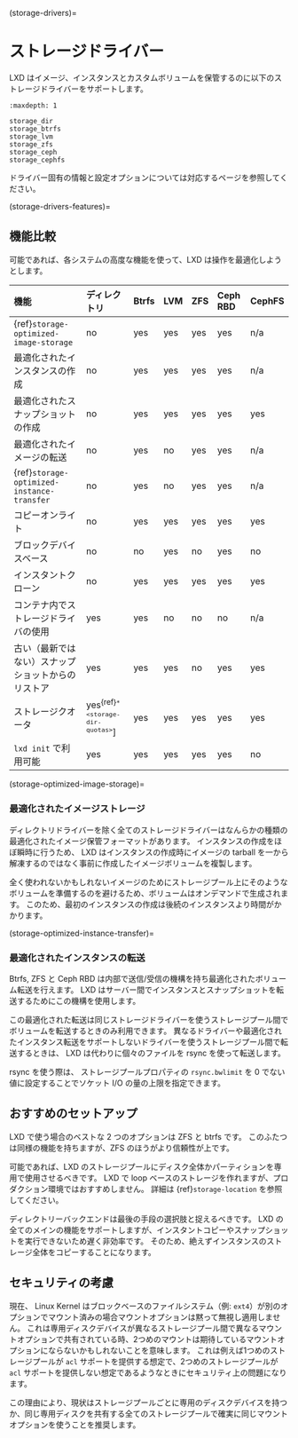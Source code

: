 (storage-drivers)=
# ストレージドライバー

LXD はイメージ、インスタンスとカスタムボリュームを保管するのに以下のストレージドライバーをサポートします。

```{toctree}
:maxdepth: 1

storage_dir
storage_btrfs
storage_lvm
storage_zfs
storage_ceph
storage_cephfs
```

ドライバー固有の情報と設定オプションについては対応するページを参照してください。

(storage-drivers-features)=
## 機能比較
可能であれば、各システムの高度な機能を使って、LXD は操作を最適化しようとします。

機能                                               | ディレクトリ                                 | Btrfs | LVM  | ZFS  | Ceph RBD | CephFS
:---                                               | :---                                         | :---  | :--- | :--- | :---     | :---
{ref}`storage-optimized-image-storage`             | no                                           | yes   | yes  | yes  | yes      | n/a
最適化されたインスタンスの作成                     | no                                           | yes   | yes  | yes  | yes      | n/a
最適化されたスナップショットの作成                 | no                                           | yes   | yes  | yes  | yes      | yes
最適化されたイメージの転送                         | no                                           | yes   | no   | yes  | yes      | n/a
{ref}`storage-optimized-instance-transfer`         | no                                           | yes   | no   | yes  | yes      | n/a
コピーオンライト                                   | no                                           | yes   | yes  | yes  | yes      | yes
ブロックデバイスベース                             | no                                           | no    | yes  | no   | yes      | no
インスタントクローン                               | no                                           | yes   | yes  | yes  | yes      | yes
コンテナ内でストレージドライバの使用               | yes                                          | yes   | no   | no   | no       | n/a
古い（最新ではない）スナップショットからのリストア | yes                                          | yes   | yes  | no   | yes      | yes
ストレージクオータ                                 | yes<sup>{ref}`* <storage-dir-quotas>`</sup>] | yes   | yes  | yes  | yes      | yes
`lxd init` で利用可能                              | yes                                          | yes   | yes  | yes  | yes      | no

(storage-optimized-image-storage)=
### 最適化されたイメージストレージ

ディレクトリドライバーを除く全てのストレージドライバーはなんらかの種類の最適化されたイメージ保管フォーマットがあります。
インスタンスの作成をほぼ瞬時に行うため、 LXD はインスタンスの作成時にイメージの tarball を一から解凍するのではなく事前に作成したイメージボリュームを複製します。

全く使われないかもしれないイメージのためにストレージプール上にそのようなボリュームを準備するのを避けるため、ボリュームはオンデマンドで生成されます。
このため、最初のインスタンスの作成は後続のインスタンスより時間がかかります。

(storage-optimized-instance-transfer)=
### 最適化されたインスタンスの転送

Btrfs, ZFS と Ceph RBD は内部で送信/受信の機構を持ち最適化されたボリューム転送を行えます。
LXD はサーバー間でインスタンスとスナップショットを転送するためにこの機構を使用します。

この最適化された転送は同じストレージドライバーを使うストレージプール間でボリュームを転送するときのみ利用できます。
異なるドライバーや最適化されたインスタンス転送をサポートしないドライバーを使うストレージプール間で転送するときは、 LXD は代わりに個々のファイルを rsync を使って転送します。

rsync を使う際は、 ストレージプールプロパティの `rsync.bwlimit` を 0 でない値に設定することでソケット I/O の量の上限を指定できます。

## おすすめのセットアップ

LXD で使う場合のベストな 2 つのオプションは ZFS と btrfs です。
このふたつは同様の機能を持ちますが、ZFS のほうがより信頼性が上です。

可能であれば、LXD のストレージプールにディスク全体かパーティションを専用で使用させるべきです。
LXD で loop ベースのストレージを作れますが、プロダクション環境ではおすすめしません。
詳細は {ref}`storage-location` を参照してください。

ディレクトリーバックエンドは最後の手段の選択肢と捉えるべきです。
LXD の全てのメインの機能をサポートしますが、インスタントコピーやスナップショットを実行できないため遅く非効率です。
そのため、絶えずインスタンスのストレージ全体をコピーすることになります。

## セキュリティの考慮

現在、 Linux Kernel はブロックベースのファイルシステム（例: `ext4`）が別のオプションでマウント済みの場合マウントオプションは黙って無視し適用しません。
これは専用ディスクデバイスが異なるストレージプール間で異なるマウントオプションで共有されている時、2つめのマウントは期待しているマウントオプションにならないかもしれないことを意味します。
これは例えば1つめのストレージプールが `acl` サポートを提供する想定で、2つめのストレージプールが `acl` サポートを提供しない想定であるようなときにセキュリティ上の問題になります。

この理由により、現状はストレージプールごとに専用のディスクデバイスを持つか、同じ専用ディスクを共有する全てのストレージプールで確実に同じマウントオプションを使うことを推奨します。
